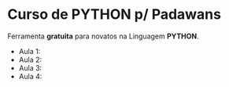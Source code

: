 # Curso de PYTHON p/ Padawans
Ferramenta **gratuita** para novatos na Linguagem **PYTHON**.

* Aula 1:
* Aula 2:
* Aula 3:
* Aula 4:
